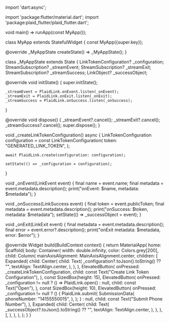 import 'dart:async';

import 'package:flutter/material.dart';
import 'package:plaid_flutter/plaid_flutter.dart';

void main() => runApp(const MyApp());

class MyApp extends StatefulWidget {
  const MyApp({super.key});

  @override
  _MyAppState createState() => _MyAppState();
}

class _MyAppState extends State<MyApp> {
  LinkTokenConfiguration? _configuration;
  StreamSubscription<LinkEvent>? _streamEvent;
  StreamSubscription<LinkExit>? _streamExit;
  StreamSubscription<LinkSuccess>? _streamSuccess;
  LinkObject? _successObject;

  @override
  void initState() {
    super.initState();

    _streamEvent = PlaidLink.onEvent.listen(_onEvent);
    _streamExit = PlaidLink.onExit.listen(_onExit);
    _streamSuccess = PlaidLink.onSuccess.listen(_onSuccess);
  }

  @override
  void dispose() {
    _streamEvent?.cancel();
    _streamExit?.cancel();
    _streamSuccess?.cancel();
    super.dispose();
  }

  void _createLinkTokenConfiguration() async {
    LinkTokenConfiguration configuration = const LinkTokenConfiguration(
      token: "GENERATED_LINK_TOKEN",
    );

    await PlaidLink.create(configuration: configuration);

    setState(() => _configuration = configuration);
  }

  void _onEvent(LinkEvent event) {
    final name = event.name;
    final metadata = event.metadata.description();
    print("onEvent: $name, metadata: $metadata");
  }

  void _onSuccess(LinkSuccess event) {
    final token = event.publicToken;
    final metadata = event.metadata.description();
    print("onSuccess: $token, metadata: $metadata");
    setState(() => _successObject = event);
  }

  void _onExit(LinkExit event) {
    final metadata = event.metadata.description();
    final error = event.error?.description();
    print("onExit metadata: $metadata, error: $error");
  }

  @override
  Widget build(BuildContext context) {
    return MaterialApp(
      home: Scaffold(
        body: Container(
          width: double.infinity,
          color: Colors.grey[200],
          child: Column(
            mainAxisAlignment: MainAxisAlignment.center,
            children: <Widget>[
              Expanded(
                child: Center(
                  child: Text(
                    _configuration?.toJson().toString() ?? "",
                    textAlign: TextAlign.center,
                  ),
                ),
              ),
              ElevatedButton(
                onPressed: _createLinkTokenConfiguration,
                child: const Text("Create Link Token Configuration"),
              ),
              const SizedBox(height: 15),
              ElevatedButton(
                onPressed: _configuration != null ? () => PlaidLink.open() : null,
                child: const Text("Open"),
              ),
              const SizedBox(height: 10),
              ElevatedButton(
                onPressed: _configuration != null
                    ? () {
                        PlaidLink.submit(
                          SubmissionData(
                            phoneNumber: "14155550015",
                          ),
                        );
                      }
                    : null,
                child: const Text("Submit Phone Number"),
              ),
              Expanded(
                child: Center(
                  child: Text(
                    _successObject?.toJson().toString() ?? "",
                    textAlign: TextAlign.center,
                  ),
                ),
              ),
            ],
          ),
        ),
      ),
    );
  }
}
